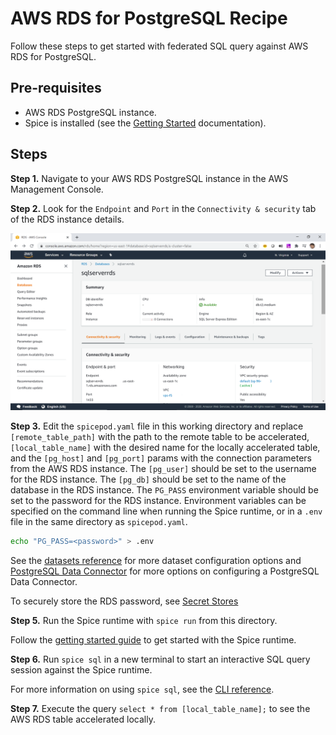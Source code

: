 # AWS RDS for PostgreSQL Recipe

Follow these steps to get started with federated SQL query against AWS RDS for PostgreSQL.

## Pre-requisites

- AWS RDS PostgreSQL instance.
- Spice is installed (see the [Getting Started](https://docs.spiceai.org/getting-started) documentation).

## Steps

**Step 1.** Navigate to your AWS RDS PostgreSQL instance in the AWS Management Console.

**Step 2.** Look for the `Endpoint` and `Port` in the `Connectivity & security` tab of the RDS instance details.

![Screenshot](./aws-rds.png)

**Step 3.** Edit the `spicepod.yaml` file in this working directory and replace `[remote_table_path]` with the path to the remote table to be accelerated, `[local_table_name]` with the desired name for the locally accelerated table, and the `[pg_host]` and `[pg_port]` params with the connection parameters from the AWS RDS instance. The `[pg_user]` should be set to the username for the RDS instance. The `[pg_db]` should be set to the name of the database in the RDS instance. The `PG_PASS` environment variable should be set to the password for the RDS instance. Environment variables can be specified on the command line when running the Spice runtime, or in a `.env` file in the same directory as `spicepod.yaml`.

```bash
echo "PG_PASS=<password>" > .env
```

See the [datasets reference](https://docs.spiceai.org/reference/spicepod/datasets) for more dataset configuration options and [PostgreSQL Data Connector](https://docs.spiceai.org/data-connectors/postgres) for more options on configuring a PostgreSQL Data Connector.

To securely store the RDS password, see [Secret Stores](https://docs.spiceai.org/components/secret-stores)

**Step 5.** Run the Spice runtime with `spice run` from this directory.

Follow the [getting started guide](https://docs.spiceai.org/getting-started) to get started with the Spice runtime.

**Step 6.** Run `spice sql` in a new terminal to start an interactive SQL query session against the Spice runtime.

For more information on using `spice sql`, see the [CLI reference](https://docs.spiceai.org/cli/reference/sql).

**Step 7.** Execute the query `select * from [local_table_name];` to see the AWS RDS table accelerated locally.
